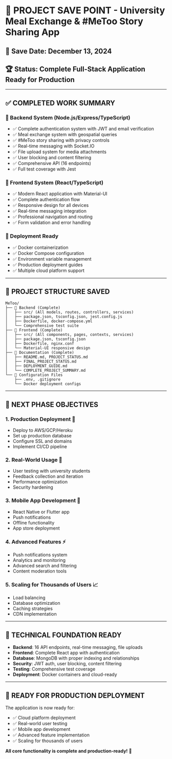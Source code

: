# 🎯 PROJECT SAVE POINT - University Meal Exchange & #MeToo Story Sharing App

## 📅 **Save Date**: December 13, 2024
## 🏆 **Status**: Complete Full-Stack Application Ready for Production

---

## ✅ **COMPLETED WORK SUMMARY**

### **🔐 Backend System (Node.js/Express/TypeScript)**
- ✅ Complete authentication system with JWT and email verification
- ✅ Meal exchange system with geospatial queries
- ✅ #MeToo story sharing with privacy controls
- ✅ Real-time messaging with Socket.IO
- ✅ File upload system for media attachments
- ✅ User blocking and content filtering
- ✅ Comprehensive API (16 endpoints)
- ✅ Full test coverage with Jest

### **🎨 Frontend System (React/TypeScript)**
- ✅ Modern React application with Material-UI
- ✅ Complete authentication flow
- ✅ Responsive design for all devices
- ✅ Real-time messaging integration
- ✅ Professional navigation and routing
- ✅ Form validation and error handling

### **🚀 Deployment Ready**
- ✅ Docker containerization
- ✅ Docker Compose configuration
- ✅ Environment variable management
- ✅ Production deployment guides
- ✅ Multiple cloud platform support

---

## 📁 **PROJECT STRUCTURE SAVED**

```
MeToo/
├── 📁 Backend (Complete)
│   ├── src/ (All models, routes, controllers, services)
│   ├── package.json, tsconfig.json, jest.config.js
│   ├── Dockerfile, docker-compose.yml
│   └── Comprehensive test suite
├── 📁 Frontend (Complete)
│   ├── src/ (All components, pages, contexts, services)
│   ├── package.json, tsconfig.json
│   ├── Dockerfile, nginx.conf
│   └── Material-UI responsive design
├── 📁 Documentation (Complete)
│   ├── README.md, PROJECT_STATUS.md
│   ├── FINAL_PROJECT_STATUS.md
│   ├── DEPLOYMENT_GUIDE.md
│   └── COMPLETE_PROJECT_SUMMARY.md
└── 📁 Configuration Files
    ├── .env, .gitignore
    └── Docker deployment configs
```

---

## 🎯 **NEXT PHASE OBJECTIVES**

### **1. Production Deployment** 🚀
- Deploy to AWS/GCP/Heroku
- Set up production database
- Configure SSL and domains
- Implement CI/CD pipeline

### **2. Real-World Usage** 👥
- User testing with university students
- Feedback collection and iteration
- Performance optimization
- Security hardening

### **3. Mobile App Development** 📱
- React Native or Flutter app
- Push notifications
- Offline functionality
- App store deployment

### **4. Advanced Features** ⚡
- Push notifications system
- Analytics and monitoring
- Advanced search and filtering
- Content moderation tools

### **5. Scaling for Thousands of Users** 📈
- Load balancing
- Database optimization
- Caching strategies
- CDN implementation

---

## 🔧 **TECHNICAL FOUNDATION READY**

- **Backend**: 16 API endpoints, real-time messaging, file uploads
- **Frontend**: Complete React app with authentication
- **Database**: MongoDB with proper indexing and relationships
- **Security**: JWT auth, user blocking, content filtering
- **Testing**: Comprehensive test coverage
- **Deployment**: Docker containers and cloud-ready

---

## 🚀 **READY FOR PRODUCTION DEPLOYMENT**

The application is now ready for:
- ✅ Cloud platform deployment
- ✅ Real-world user testing
- ✅ Mobile app development
- ✅ Advanced feature implementation
- ✅ Scaling for thousands of users

**All core functionality is complete and production-ready!** 🎉
